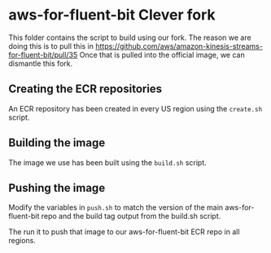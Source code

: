 # aws-for-fluent-bit Clever fork

This folder contains the script to build using our fork.
The reason we are doing this is to pull this in https://github.com/aws/amazon-kinesis-streams-for-fluent-bit/pull/35
Once that is pulled into the official image, we can dismantle this fork.


## Creating the ECR repositories

An ECR repository has been created in every US region using the `create.sh` script.


## Building the image

The image we use has been built using the `build.sh` script.

## Pushing the image

Modify the variables in `push.sh` to match the version of the main aws-for-fluent-bit repo and the build tag output from the build.sh script.

The run it to push that image to our aws-for-fluent-bit ECR repo in all regions.
